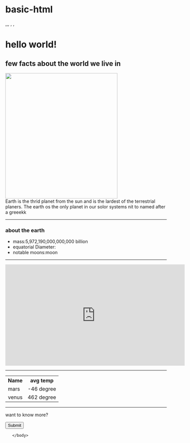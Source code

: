 # basic-html
,,,<html>
,    ,<head>
        <title>assignment</title>
       </head>
       <body><h1>
        hello world!
       </h1>
       <H2>few facts about the world we live in</H2>
       <img src="https://images.pexels.com/photos/41953/earth-blue-planet-globe-planet-41953.jpeg?cs=srgb&dl=pexels-pixabay-41953.jpg&fm=jpg" height="390 px" width ="350 px">
       <br>
       <p1>Earth is the thrid planet from the sun and is the lardest of the terrestrial planers. The earth os the only planet in our solor systems nit to named after a greeekk </p1>
       <hr>
       <h3  >about the earth </h3>
       <p1><ul><li>mass:5,972,190,000,000,000 billion </li>
       <li>equatorial Diameter:</li>
       <li>
        notable moons:moon 
       </li>
</ul></p1>
<hr>
<iframe width="560" height="315" src="https://www.youtube.com/embed/HCDVN7DCzYE" title="YouTube video player" frameborder="0" allow="accelerometer; autoplay; clipboard-write; encrypted-media; gyroscope; picture-in-picture; web-share" allowfullscreen></iframe>
<hr>
<table>
       <tr><th>Name </th> <th>avg temp </th> </tr>
       <tr> <td>mars </td> <td> -46 degree</td> </tr>
       <tr> <td>venus</td> <td> 462 degree</td></tr>
</table>
<hr>
<form action="https://www.space.com/">
       <p>
              want to know more?
       </p>
       <input type="submit">

</form>   

       </body>
</html>
